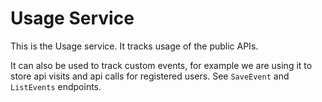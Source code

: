 # Usage Service

This is the Usage service. It tracks usage of the public APIs. 

It can also be used to track custom events, for example we are using it to store api visits and api calls for registered users. See `SaveEvent` and `ListEvents` endpoints.